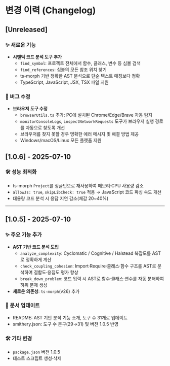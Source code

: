 # 변경 이력 (Changelog)

## [Unreleased]
### ✨ 새로운 기능
- **시맨틱 코드 분석 도구 추가**
  - `find_symbol`: 프로젝트 전체에서 함수, 클래스, 변수 등 심볼 검색
  - `find_references`: 심볼의 모든 참조 위치 찾기
  - ts-morph 기반 정확한 AST 분석으로 단순 텍스트 매칭보다 정확
  - TypeScript, JavaScript, JSX, TSX 파일 지원

### 🐛 버그 수정
- **브라우저 도구 수정**
  - `browserUtils.ts` 추가: PC에 설치된 Chrome/Edge/Brave 자동 탐지
  - `monitorConsoleLogs`, `inspectNetworkRequests` 도구가 브라우저 실행 경로를 자동으로 찾도록 개선
  - 브라우저를 찾지 못할 경우 명확한 에러 메시지 및 해결 방법 제공
  - Windows/macOS/Linux 모든 플랫폼 지원

## [1.0.6] - 2025-07-10
### 🛠️ 성능 최적화
- ts-morph `Project`를 싱글턴으로 재사용하여 메모리·CPU 사용량 감소
- `allowJs: true`, `skipLibCheck: true` 적용 → JavaScript 코드 파싱 속도 개선
- 대용량 코드 분석 시 응답 지연 감소(체감 20~40%)

---

## [1.0.5] - 2025-07-10
### ✨ 주요 기능 추가
- **AST 기반 코드 분석 도입**
  - `analyze_complexity`: Cyclomatic / Cognitive / Halstead 복잡도를 AST로 정확하게 계산
  - `check_coupling_cohesion`: Import·Require·클래스·함수 구조를 AST로 분석하여 결합도·응집도 평가 향상
  - `break_down_problem`: 코드 입력 시 AST로 함수·클래스·변수를 자동 분해하여 하위 문제 생성
- **새로운 의존성**: `ts-morph`(v26) 추가

### 📝 문서 업데이트
- README: AST 기반 분석 기능 소개, 도구 수 31개로 업데이트
- smithery.json: 도구 수 문구(29→31) 및 버전 1.0.5 반영

### 🛠️ 기타 변경
- `package.json` 버전 1.0.5
- 테스트 스크립트 생성·삭제
